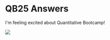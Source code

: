 # QB25 Answers

I'm feeling excited about Quantitative Bootcamp!

![](https://bioart.niaid.nih.gov/api/bioarts/629/files/660893)
